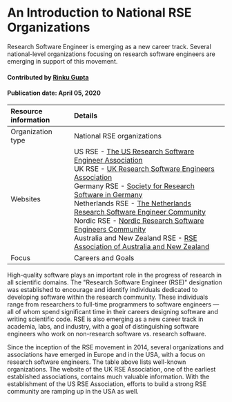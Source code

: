 # An Introduction to National RSE Organizations

<!--deck text start-->
Research Software Engineer is emerging as a new career track. Several national-level organizations focusing on research software engineers are emerging in support of this movement.
<!--deck text end-->

#### Contributed by [Rinku Gupta](http://github.com/rinkug)

#### Publication date: April 05, 2020

Resource information | Details 
:--- | :--- 
Organization type  | National RSE organizations
Websites  |   US RSE - [The US Research Software Engineer Association](http://us-rse.org)<br> UK RSE - [UK Research Software Engineers Association](http://rse.ac.uk)<br>Germany RSE - [Society for Research Software in Germany](http://de-rse.org)<br> Netherlands RSE - [The Netherlands Research Software Engineer Community](http://nl-rse.org)<br> Nordic RSE - [Nordic Research Software Engineers Community](http://nordic-rse.org)<br>Australia and New Zealand RSE - [RSE Association of Australia and New Zealand](https://rse-aunz.github.io/)
Focus | Careers and Goals


High-quality software plays an important role in the progress of research in all scientific domains. The "Research Software Engineer (RSE)" designation was established to encourage and identify individuals dedicated to developing software within the research community. These individuals range from researchers to full-time programmers to software engineers — all of whom spend significant time in their careers designing software and writing scientific code. RSE is also emerging as a new career track in academia, labs, and industry, with a goal of distinguishing software engineers who work on non-research software vs. research software.

Since the inception of the RSE movement in 2014, several organizations and associations have emerged in Europe and in the USA, with a focus on research software engineers. The table above lists well-known organizations. The website of the UK RSE Association, one of the earliest established associations, contains much valuable information. With the establishment of the US RSE Association, efforts to build a strong RSE community are ramping up in the USA as well.

<!---
Publish: yes
Topics: Projects and organizations
Tags: organization
Level: 2
Prerequisites: defaults
Aggregate: none
--->
